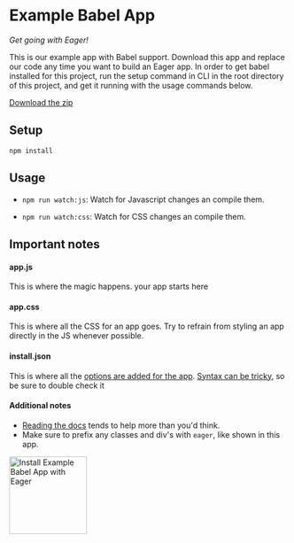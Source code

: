 # Example Babel App

*Get going with Eager!*

This is our example app with Babel support. Download this app and replace our code
any time you want to build an Eager app. In order to get babel installed for this
project, run the setup command in CLI in the root directory of this project, and
get it running with the usage commands below.

<a href="https://github.com/EagerApps/ExampleBabelApp/archive/v1.0.0.zip" >Download the zip</a>

## Setup

`npm install`

## Usage

* `npm run watch:js`: Watch for Javascript changes an compile them.

* `npm run watch:css`: Watch for CSS changes an compile them.

## Important notes

#### app.js

This is where the magic happens. your app starts here

#### app.css

This is where all the CSS for an app goes. Try to refrain from styling an app directly
in the JS whenever possible.

#### install.json

This is where all the <a href="https://eager.io/developer/docs/install-json">options are added for the app</a>. <a href="http://install.json.is/">Syntax can be tricky</a>, so be sure to double check it

#### Additional notes

- <a href="https://eager.io/developer/docs/getting-started">Reading the docs</a> tends to help more than you'd think.
- Make sure to prefix any classes and div's with `eager`, like shown in this app.


<a href="https://eager.io/app/example-babel-app/install?source=button">
  <img
    src="https://install.eager.io/install-button.png"
    alt="Install Example Babel App with Eager"
    border="0"
    width="140">
</a>

